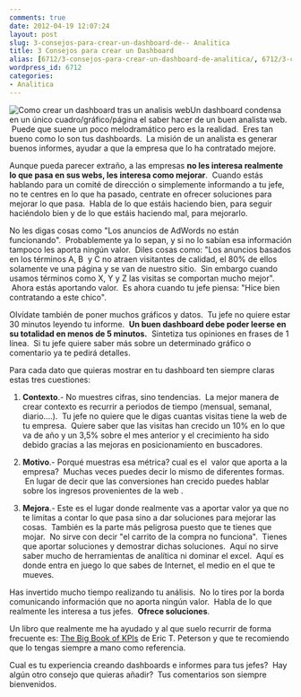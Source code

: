 ```yaml
---
comments: true
date: 2012-04-19 12:07:24
layout: post
slug: 3-consejos-para-crear-un-dashboard-de-- Analitica
title: 3 Consejos para crear un Dashboard
alias: [6712/3-consejos-para-crear-un-dashboard-de-analitica/, 6712/3-consejos-para-crear-un-dashboard-de-analitica]
wordpress_id: 6712
categories:
- Analitica
---
```


![Como crear un dashboard tras un analisis web](http://www.alvareznavarro.es/images/2012/04/dashboard1-300x234.png)Un dashboard condensa en un único cuadro/gráfico/página el saber hacer de un buen analista web.  Puede que suene un poco melodramático pero es la realidad.  Eres tan bueno como lo son tus dashboards.  La misión de un analista es generar buenos informes, ayudar a que la empresa que lo ha contratado mejore.

<!--more-->

Aunque pueda parecer extraño, a las empresas **no les interesa realmente lo que pasa en sus webs, les interesa como mejorar**.  Cuando estás hablando para un comité de dirección o simplemente informando a tu jefe, no te centres en lo que ha pasado, centrate en ofrecer soluciones para mejorar lo que pasa.  Habla de lo que estáis haciendo bien, para seguir haciéndolo bien y de lo que estáis haciendo mal, para mejorarlo.

No les digas cosas como "Los anuncios de AdWords no están funcionando".  Probablemente ya lo sepan, y si no lo sabían esa información tampoco les aporta ningún valor.  Diles cosas como: "Los anuncios basados en los términos A, B  y C no atraen visitantes de calidad, el 80% de ellos solamente ve una página y se van de nuestro sitio.  Sin embargo cuando usamos términos como X, Y y Z las visitas se comportan mucho mejor".  Ahora estás aportando valor.  Es ahora cuando tu jefe piensa: "Hice bien contratando a este chico".

Olvídate también de poner muchos gráficos y datos.  Tu jefe no quiere estar 30 minutos leyendo tu informe.  **Un buen dashboard debe poder leerse en su totalidad en menos de 5 minutos.**  Sintetiza tus opiniones en frases de 1 línea.  Si tu jefe quiere saber más sobre un determinado gráfico o comentario ya te pedirá detalles.

Para cada dato que quieras mostrar en tu dashboard ten siempre claras estas tres cuestiones:



	
  1. **Contexto**.- No muestres cifras, sino tendencias.  La mejor manera de crear contexto es recurrir a periodos de tiempo (mensual, semanal, diario....).  Tu jefe no quiere que le digas cuantas visitas tiene la web de tu empresa.  Quiere saber que las visitas han crecido un 10% en lo que va de año y un 3,5% sobre el mes anterior y el crecimiento ha sido debido gracias a las mejoras en posicionamiento en buscadores.

	
  2. **Motivo**.- Porqué muestras esa métrica? cual es el  valor que aporta a la empresa?  Muchas veces puedes decir lo mismo de diferentes formas.  En lugar de decir que las conversiones han crecido puedes hablar sobre los ingresos provenientes de la web .

	
  3. **Mejora**.- Este es el lugar donde realmente vas a aportar valor ya que no te limitas a contar lo que pasa sino a dar soluciones para mejorar las cosas.  También es la parte más peligrosa puesto que te tienes que mojar.  No sirve con decir "el carrito de la compra no funciona".  Tienes que aportar soluciones y demostrar dichas soluciones.  Aquí no sirve saber mucho de herramientas de analítica ni dominar el excel.  Aquí es donde entra en juego lo que sabes de Internet, el medio en el que te mueves.


Has invertido mucho tiempo realizando tu análisis.  No lo tires por la borda comunicando información que no aporta ningún valor.  Habla de lo que realmente les interesa a tus jefes.  **Ofrece soluciones**.

Un libro que realmente me ha ayudado y al que suelo recurrir de forma frecuente es: [The Big Book of KPIs](http://www.webanalyticsdemystified.com/content/books.asp) de Eric T. Peterson y que te recomiendo que lo tengas siempre a mano como referencia.

Cual es tu experiencia creando dashboards e informes para tus jefes?  Hay algún otro consejo que quieras añadir?  Tus comentarios son siempre bienvenidos.
